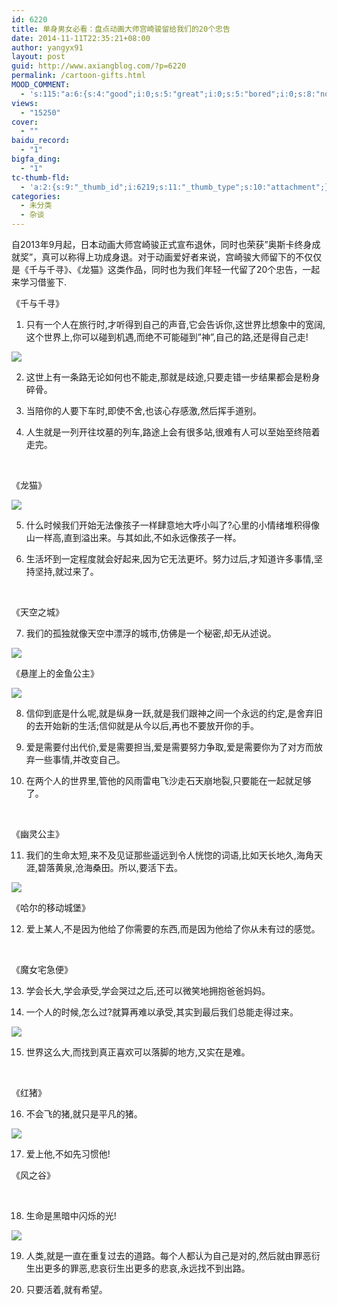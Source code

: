 ```yaml
---
id: 6220
title: 单身男女必看：盘点动画大师宫崎骏留给我们的20个忠告
date: 2014-11-11T22:35:21+08:00
author: yangyx91
layout: post
guid: http://www.axiangblog.com/?p=6220
permalink: /cartoon-gifts.html
MOOD_COMMENT:
  - 's:115:"a:6:{s:4:"good";i:0;s:5:"great";i:0;s:5:"bored";i:0;s:8:"nonsense";i:0;s:13:"notunderstand";i:0;s:7:"passing";i:0;}";'
views:
  - "15250"
cover:
  - ""
baidu_record:
  - "1"
bigfa_ding:
  - "1"
tc-thumb-fld:
  - 'a:2:{s:9:"_thumb_id";i:6219;s:11:"_thumb_type";s:10:"attachment";}'
categories:
  - 未分类
  - 杂谈
---
```

自2013年9月起，日本动画大师宫崎骏正式宣布退休，同时也荣获&#8221;奥斯卡终身成就奖&#8221;，真可以称得上功成身退。对于动画爱好者来说，宫崎骏大师留下的不仅仅是《千与千寻》、《龙猫》这类作品，同时也为我们年轻一代留了20个忠告，一起来学习借鉴下.<!--more-->

《千与千寻》

1. 只有一个人在旅行时,才听得到自己的声音,它会告诉你,这世界比想象中的宽阔,这个世界上,你可以碰到机遇,而绝不可能碰到&#8221;神&#8221;,自己的路,还是得自己走!

![](http://www.axiangblog.com/wp-content/uploads/2014/11/111114_1437_1.jpg) 

2. 这世上有一条路无论如何也不能走,那就是歧途,只要走错一步结果都会是粉身碎骨。

3. 当陪你的人要下车时,即使不舍,也该心存感激,然后挥手道别。

4. 人生就是一列开往坟墓的列车,路途上会有很多站,很难有人可以至始至终陪着走完。

&nbsp;

《龙猫》

![](http://www.axiangblog.com/wp-content/uploads/2014/11/111114_1437_2.jpg) 

5. 什么时候我们开始无法像孩子一样肆意地大呼小叫了?心里的小情绪堆积得像山一样高,直到溢出来。与其如此,不如永远像孩子一样。

6. 生活坏到一定程度就会好起来,因为它无法更坏。努力过后,才知道许多事情,坚持坚持,就过来了。

&nbsp;

《天空之城》

7. 我们的孤独就像天空中漂浮的城市,仿佛是一个秘密,却无从述说。

![](http://www.axiangblog.com/wp-content/uploads/2014/11/111114_1437_3.jpg) 

《悬崖上的金鱼公主》

![](http://www.axiangblog.com/wp-content/uploads/2014/11/111114_1437_4.jpg) 

8. 信仰到底是什么呢,就是纵身一跃,就是我们跟神之间一个永远的约定,是舍弃旧的去开始新的生活;信仰就是从今以后,再也不要放开你的手。

9. 爱是需要付出代价,爱是需要担当,爱是需要努力争取,爱是需要你为了对方而放弃一些事情,并改变自己。

10. 在两个人的世界里,管他的风雨雷电飞沙走石天崩地裂,只要能在一起就足够了。

&nbsp;

《幽灵公主》

11. 我们的生命太短,来不及见证那些遥远到令人恍惚的词语,比如天长地久,海角天涯,碧落黄泉,沧海桑田。所以,要活下去。

![](http://www.axiangblog.com/wp-content/uploads/2014/11/111114_1437_5.jpg) 

《哈尔的移动城堡》

12. 爱上某人,不是因为他给了你需要的东西,而是因为他给了你从未有过的感觉。

&nbsp;

《魔女宅急便》

13. 学会长大,学会承受,学会哭过之后,还可以微笑地拥抱爸爸妈妈。

14. 一个人的时候,怎么过?就算再难以承受,其实到最后我们总能走得过来。

![](http://www.axiangblog.com/wp-content/uploads/2014/11/111114_1437_6.jpg) 

15. 世界这么大,而找到真正喜欢可以落脚的地方,又实在是难。

&nbsp;

《红猪》

16. 不会飞的猪,就只是平凡的猪。

![](http://www.axiangblog.com/wp-content/uploads/2014/11/111114_1437_7.jpg) 

17. 爱上他,不如先习惯他!

《风之谷》

&nbsp;

18. 生命是黑暗中闪烁的光!

![](http://www.axiangblog.com/wp-content/uploads/2014/11/111114_1437_8.jpg) 

19. 人类,就是一直在重复过去的道路。每个人都认为自己是对的,然后就由罪恶衍生出更多的罪恶,悲哀衍生出更多的悲哀,永远找不到出路。

20. 只要活着,就有希望。